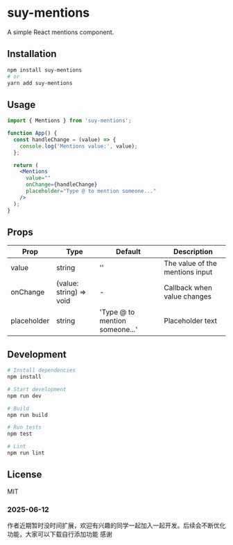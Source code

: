 # suy-mentions

A simple React mentions component.

## Installation

```bash
npm install suy-mentions
# or
yarn add suy-mentions
```

## Usage

```jsx
import { Mentions } from 'suy-mentions';

function App() {
  const handleChange = (value) => {
    console.log('Mentions value:', value);
  };

  return (
    <Mentions
      value=""
      onChange={handleChange}
      placeholder="Type @ to mention someone..."
    />
  );
}
```

## Props

| Prop | Type | Default | Description |
|------|------|---------|-------------|
| value | string | '' | The value of the mentions input |
| onChange | (value: string) => void | - | Callback when value changes |
| placeholder | string | 'Type @ to mention someone...' | Placeholder text |

## Development

```bash
# Install dependencies
npm install

# Start development
npm run dev

# Build
npm run build

# Run tests
npm test

# Lint
npm run lint
```

## License

MIT



### 2025-06-12
 作者近期暂时没时间扩展，欢迎有兴趣的同学一起加入一起开发。后续会不断优化功能，大家可以下载自行添加功能
 感谢